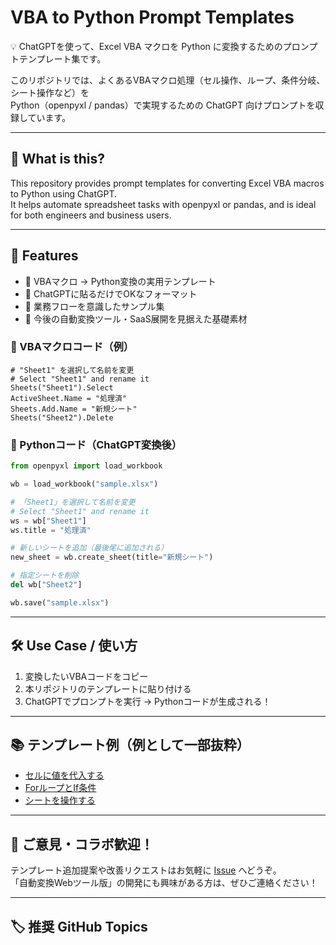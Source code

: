 # VBA to Python Prompt Templates

💡 ChatGPTを使って、Excel VBA マクロを Python に変換するためのプロンプトテンプレート集です。

このリポジトリでは、よくあるVBAマクロ処理（セル操作、ループ、条件分岐、シート操作など）を  
Python（openpyxl / pandas）で実現するための ChatGPT 向けプロンプトを収録しています。

---

## 📌 What is this?
This repository provides prompt templates for converting Excel VBA macros to Python using ChatGPT.  
It helps automate spreadsheet tasks with openpyxl or pandas, and is ideal for both engineers and business users.

---

## 🚀 Features

- 🔁 VBAマクロ → Python変換の実用テンプレート
- 🧠 ChatGPTに貼るだけでOKなフォーマット
- 📄 業務フローを意識したサンプル集
- 💬 今後の自動変換ツール・SaaS展開を見据えた基礎素材

### 🔸 VBAマクロコード（例）
```vba
# "Sheet1" を選択して名前を変更
# Select "Sheet1" and rename it
Sheets("Sheet1").Select
ActiveSheet.Name = "処理済"
Sheets.Add.Name = "新規シート"
Sheets("Sheet2").Delete
```
### 🔸 Pythonコード（ChatGPT変換後）
```python
from openpyxl import load_workbook

wb = load_workbook("sample.xlsx")

# 「Sheet1」を選択して名前を変更
# Select "Sheet1" and rename it
ws = wb["Sheet1"]
ws.title = "処理済"

# 新しいシートを追加（最後尾に追加される）
new_sheet = wb.create_sheet(title="新規シート")

# 指定シートを削除
del wb["Sheet2"]

wb.save("sample.xlsx")
```

---

## 🛠 Use Case / 使い方

1. 変換したいVBAコードをコピー  
2. 本リポジトリのテンプレートに貼り付ける  
3. ChatGPTでプロンプトを実行 → Pythonコードが生成される！

---

## 📚 テンプレート例（例として一部抜粋）

- [セルに値を代入する](./01_セル操作の変換.md)
- [ForループとIf条件](./02_ループと条件分岐.md)
- [シートを操作する](./03_シート操作の変換.md)

---

## 🙌 ご意見・コラボ歓迎！

テンプレート追加提案や改善リクエストはお気軽に [Issue](https://github.com/mnrj-vv-w/vba-to-python-prompts/issues) へどうぞ。  
「自動変換Webツール版」の開発にも興味がある方は、ぜひご連絡ください！

---

## 🏷 推奨 GitHub Topics

